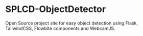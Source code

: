 # SPLCD-ObjectDetector
Open Source project site for easy object detection using Flask, TailwindCSS, Flowbite components and WebcamJS.
